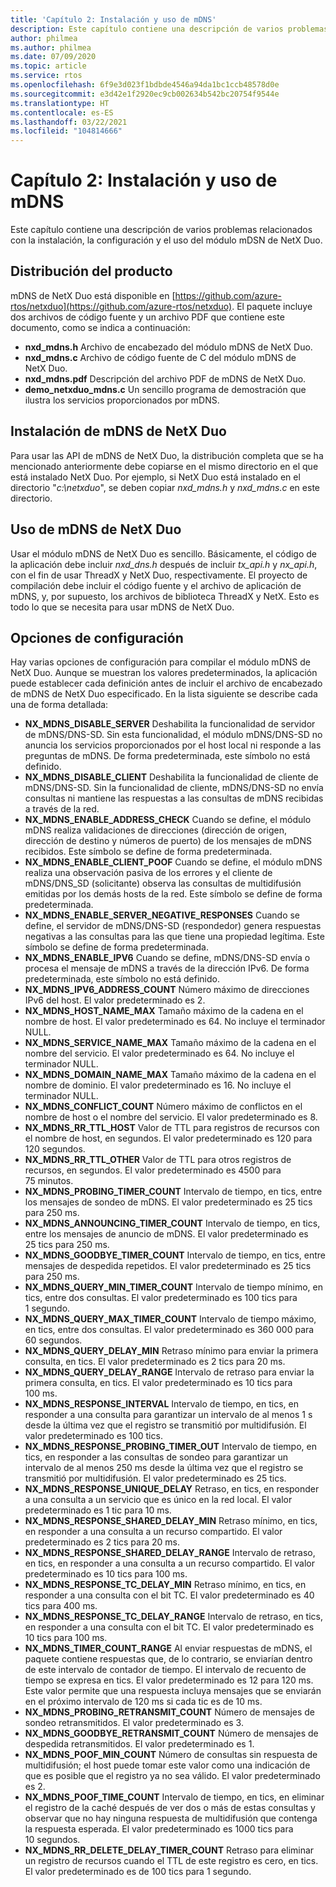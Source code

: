 ```yaml
---
title: 'Capítulo 2: Instalación y uso de mDNS'
description: Este capítulo contiene una descripción de varios problemas relacionados con la instalación, la configuración y el uso del módulo mDSN de NetX Duo.
author: philmea
ms.author: philmea
ms.date: 07/09/2020
ms.topic: article
ms.service: rtos
ms.openlocfilehash: 6f9e3d023f1bdbde4546a94da1bc1ccb48578d0e
ms.sourcegitcommit: e3d42e1f2920ec9cb002634b542bc20754f9544e
ms.translationtype: HT
ms.contentlocale: es-ES
ms.lasthandoff: 03/22/2021
ms.locfileid: "104814666"
---
```

# <a name="chapter-2---installation-and-use-of-mdns"></a>Capítulo 2: Instalación y uso de mDNS

Este capítulo contiene una descripción de varios problemas relacionados con la instalación, la configuración y el uso del módulo mDSN de NetX Duo.

## <a name="product-distribution"></a>Distribución del producto

mDNS de NetX Duo está disponible en [https://github.com/azure-rtos/netxduo](https://github.com/azure-rtos/netxduo). El paquete incluye dos archivos de código fuente y un archivo PDF que contiene este documento, como se indica a continuación:

- **nxd_mdns.h** Archivo de encabezado del módulo mDNS de NetX Duo.
- **nxd_mdns.c** Archivo de código fuente de C del módulo mDNS de NetX Duo.
- **nxd_mdns.pdf** Descripción del archivo PDF de mDNS de NetX Duo.
- **demo_netxduo_mdns.c** Un sencillo programa de demostración que ilustra los servicios proporcionados por mDNS.

## <a name="netx-duo-mdns-installation"></a>Instalación de mDNS de NetX Duo

Para usar las API de mDNS de NetX Duo, la distribución completa que se ha mencionado anteriormente debe copiarse en el mismo directorio en el que está instalado NetX Duo. Por ejemplo, si NetX Duo está instalado en el directorio "*c:\netxduo*", se deben copiar *nxd_mdns.h* y *nxd_mdns.c* en este directorio.

## <a name="using-netx-duo-mdns"></a>Uso de mDNS de NetX Duo

Usar el módulo mDNS de NetX Duo es sencillo. Básicamente, el código de la aplicación debe incluir *nxd_dns.h* después de incluir *tx_api.h* y *nx_api.h*, con el fin de usar ThreadX y NetX Duo, respectivamente. El proyecto de compilación debe incluir el código fuente y el archivo de aplicación de mDNS, y, por supuesto, los archivos de biblioteca ThreadX y NetX. Esto es todo lo que se necesita para usar mDNS de NetX Duo.

## <a name="configuration-options"></a>Opciones de configuración

Hay varias opciones de configuración para compilar el módulo mDNS de NetX Duo. Aunque se muestran los valores predeterminados, la aplicación puede establecer cada definición antes de incluir el archivo de encabezado de mDNS de NetX Duo especificado. En la lista siguiente se describe cada una de forma detallada:

- **NX_MDNS_DISABLE_SERVER** Deshabilita la funcionalidad de servidor de mDNS/DNS-SD. Sin esta funcionalidad, el módulo mDNS/DNS-SD no anuncia los servicios proporcionados por el host local ni responde a las preguntas de mDNS. De forma predeterminada, este símbolo no está definido.
- **NX_MDNS_DISABLE_CLIENT** Deshabilita la funcionalidad de cliente de mDNS/DNS-SD. Sin la funcionalidad de cliente, mDNS/DNS-SD no envía consultas ni mantiene las respuestas a las consultas de mDNS recibidas a través de la red.
- **NX_MDNS_ENABLE_ADDRESS_CHECK** Cuando se define, el módulo mDNS realiza validaciones de direcciones (dirección de origen, dirección de destino y números de puerto) de los mensajes de mDNS recibidos. Este símbolo se define de forma predeterminada.
- **NX_MDNS_ENABLE_CLIENT_POOF** Cuando se define, el módulo mDNS realiza una observación pasiva de los errores y el cliente de mDNS/DNS_SD (solicitante) observa las consultas de multidifusión emitidas por los demás hosts de la red. Este símbolo se define de forma predeterminada.
- **NX_MDNS_ENABLE_SERVER_NEGATIVE_RESPONSES** Cuando se define, el servidor de mDNS/DNS-SD (respondedor) genera respuestas negativas a las consultas para las que tiene una propiedad legítima. Este símbolo se define de forma predeterminada.
- **NX_MDNS_ENABLE_IPV6** Cuando se define, mDNS/DNS-SD envía o procesa el mensaje de mDNS a través de la dirección IPv6. De forma predeterminada, este símbolo no está definido.
- **NX_MDNS_IPV6_ADDRESS_COUNT** Número máximo de direcciones IPv6 del host. El valor predeterminado es 2.
- **NX_MDNS_HOST_NAME_MAX** Tamaño máximo de la cadena en el nombre de host. El valor predeterminado es 64. No incluye el terminador NULL.
- **NX_MDNS_SERVICE_NAME_MAX** Tamaño máximo de la cadena en el nombre del servicio. El valor predeterminado es 64. No incluye el terminador NULL.
- **NX_MDNS_DOMAIN_NAME_MAX** Tamaño máximo de la cadena en el nombre de dominio. El valor predeterminado es 16. No incluye el terminador NULL.
- **NX_MDNS_CONFLICT_COUNT** Número máximo de conflictos en el nombre de host o el nombre del servicio. El valor predeterminado es 8.
- **NX_MDNS_RR_TTL_HOST** Valor de TTL para registros de recursos con el nombre de host, en segundos. El valor predeterminado es 120 para 120 segundos.
- **NX_MDNS_RR_TTL_OTHER** Valor de TTL para otros registros de recursos, en segundos. El valor predeterminado es 4500 para 75 minutos.
- **NX_MDNS_PROBING_TIMER_COUNT** Intervalo de tiempo, en tics, entre los mensajes de sondeo de mDNS. El valor predeterminado es 25 tics para 250 ms.
- **NX_MDNS_ANNOUNCING_TIMER_COUNT** Intervalo de tiempo, en tics, entre los mensajes de anuncio de mDNS. El valor predeterminado es 25 tics para 250 ms.
- **NX_MDNS_GOODBYE_TIMER_COUNT** Intervalo de tiempo, en tics, entre mensajes de despedida repetidos. El valor predeterminado es 25 tics para 250 ms.
- **NX_MDNS_QUERY_MIN_TIMER_COUNT** Intervalo de tiempo mínimo, en tics, entre dos consultas. El valor predeterminado es 100 tics para 1 segundo.
- **NX_MDNS_QUERY_MAX_TIMER_COUNT** Intervalo de tiempo máximo, en tics, entre dos consultas. El valor predeterminado es 360 000 para 60 segundos.
- **NX_MDNS_QUERY_DELAY_MIN** Retraso mínimo para enviar la primera consulta, en tics. El valor predeterminado es 2 tics para 20 ms.
- **NX_MDNS_QUERY_DELAY_RANGE** Intervalo de retraso para enviar la primera consulta, en tics. El valor predeterminado es 10 tics para 100 ms.
- **NX_MDNS_RESPONSE_INTERVAL** Intervalo de tiempo, en tics, en responder a una consulta para garantizar un intervalo de al menos 1 s desde la última vez que el registro se transmitió por multidifusión. El valor predeterminado es 100 tics.
- **NX_MDNS_RESPONSE_PROBING_TIMER_OUT** Intervalo de tiempo, en tics, en responder a las consultas de sondeo para garantizar un intervalo de al menos 250 ms desde la última vez que el registro se transmitió por multidifusión. El valor predeterminado es 25 tics.
- **NX_MDNS_RESPONSE_UNIQUE_DELAY** Retraso, en tics, en responder a una consulta a un servicio que es único en la red local. El valor predeterminado es 1 tic para 10 ms.
- **NX_MDNS_RESPONSE_SHARED_DELAY_MIN** Retraso mínimo, en tics, en responder a una consulta a un recurso compartido. El valor predeterminado es 2 tics para 20 ms.
- **NX_MDNS_RESPONSE_SHARED_DELAY_RANGE** Intervalo de retraso, en tics, en responder a una consulta a un recurso compartido. El valor predeterminado es 10 tics para 100 ms.
- **NX_MDNS_RESPONSE_TC_DELAY_MIN** Retraso mínimo, en tics, en responder a una consulta con el bit TC. El valor predeterminado es 40 tics para 400 ms.
- **NX_MDNS_RESPONSE_TC_DELAY_RANGE** Intervalo de retraso, en tics, en responder a una consulta con el bit TC. El valor predeterminado es 10 tics para 100 ms.
- **NX_MDNS_TIMER_COUNT_RANGE** Al enviar respuestas de mDNS, el paquete contiene respuestas que, de lo contrario, se enviarían dentro de este intervalo de contador de tiempo. El intervalo de recuento de tiempo se expresa en tics. El valor predeterminado es 12 para 120 ms. Este valor permite que una respuesta incluya mensajes que se enviarán en el próximo intervalo de 120 ms si cada tic es de 10 ms.
- **NX_MDNS_PROBING_RETRANSMIT_COUNT** Número de mensajes de sondeo retransmitidos. El valor predeterminado es 3.
- **NX_MDNS_GOODBYE_RETRANSMIT_COUNT** Número de mensajes de despedida retransmitidos. El valor predeterminado es 1.
- **NX_MDNS_POOF_MIN_COUNT** Número de consultas sin respuesta de multidifusión; el host puede tomar este valor como una indicación de que es posible que el registro ya no sea válido. El valor predeterminado es 2.
- **NX_MDNS_POOF_TIME_COUNT** Intervalo de tiempo, en tics, en eliminar el registro de la caché después de ver dos o más de estas consultas y observar que no hay ninguna respuesta de multidifusión que contenga la respuesta esperada. El valor predeterminado es 1000 tics para 10 segundos.
- **NX_MDNS_RR_DELETE_DELAY_TIMER_COUNT** Retraso para eliminar un registro de recursos cuando el TTL de este registro es cero, en tics. El valor predeterminado es de 100 tics para 1 segundo.
